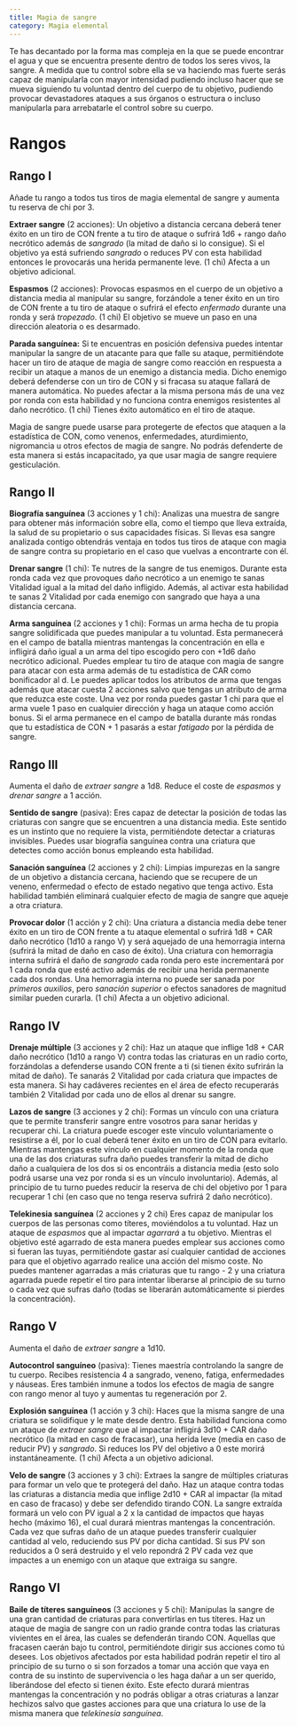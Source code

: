 ```yaml
---
title: Magia de sangre
category: Magia elemental
---
```


Te has decantado por la forma mas compleja en la que se puede encontrar el agua y  que se encuentra presente dentro de todos los seres vivos, la sangre.  A medida que tu control sobre ella se va haciendo mas fuerte serás capaz de manipularla con mayor intensidad pudiendo incluso hacer que se mueva siguiendo tu voluntad dentro del cuerpo de tu objetivo, pudiendo provocar devastadores ataques a sus órganos o estructura o incluso manipularla para arrebatarle el control sobre su cuerpo.

# Rangos

## Rango I

Añade tu rango a todos tus tiros de magia elemental de sangre y aumenta tu reserva de chi por 3.

**Extraer sangre** (2 acciones): Un objetivo a distancia cercana deberá tener éxito en un tiro de CON frente a tu tiro de ataque o sufrirá 1d6 + rango daño necrótico además de *sangrado* (la mitad de daño si lo consigue). Si el objetivo ya está sufriendo *sangrado* o reduces PV con esta habilidad entonces le provocarás una herida permanente leve. (1 chi)  Afecta a un objetivo adicional.

**Espasmos** (2 acciones): Provocas espasmos en el cuerpo de un objetivo a distancia media al manipular su sangre, forzándole a tener éxito en un tiro de CON frente a tu tiro de ataque o sufrirá el efecto *enfermado* durante una ronda y será *tropezado*. (1 chi) El objetivo se mueve un paso en una dirección aleatoria o es desarmado.

**Parada sanguínea:** Si te encuentras en posición defensiva puedes intentar manipular la sangre de un atacante para que falle su ataque, permitiéndote hacer un tiro de ataque de magia de sangre como reacción en respuesta a recibir un ataque a manos de un enemigo a distancia media. Dicho enemigo deberá defenderse con un tiro de CON y si fracasa su ataque fallará de manera automática.  No puedes afectar a la misma persona más de una vez por ronda con esta habilidad y no funciona contra enemigos resistentes al daño necrótico. (1 chi) Tienes éxito automático en el tiro de ataque. 

Magia de sangre puede usarse para protegerte de efectos que ataquen a la estadística de CON, como venenos, enfermedades, aturdimiento, nigromancia u otros efectos de magia de sangre. No podrás defenderte de esta manera si estás incapacitado, ya que usar magia de sangre requiere gesticulación.

## Rango II

**Biografía sanguínea** (3 acciones y 1 chi): Analizas una muestra de sangre para obtener más información sobre ella, como el tiempo que lleva extraída, la salud de su propietario o sus capacidades físicas. Si llevas esa sangre analizada contigo obtendrás ventaja en todos tus tiros de ataque con magia de sangre contra su propietario en el caso que vuelvas a encontrarte con él.

**Drenar sangre** (1 chi): Te nutres de la sangre de tus enemigos. Durante esta ronda cada vez que provoques daño necrótico a un enemigo te sanas Vitalidad igual a la mitad del daño infligido. Además, al activar esta habilidad te sanas 2 Vitalidad por cada enemigo con sangrado que haya a una distancia cercana.

**Arma sanguínea** (2 acciones y 1 chi): Formas un arma hecha de tu propia sangre solidificada que puedes manipular a tu voluntad. Esta permanecerá en el campo de batalla mientras mantengas la concentración en ella e infligirá daño igual a un arma del tipo escogido pero con +1d6 daño necrótico adicional. Puedes emplear tu tiro de ataque con magia de sangre para atacar con esta arma además de tu estadística de CAR como bonificador al d. Le puedes aplicar todos los atributos de arma que tengas además que atacar cuesta 2 acciones salvo que tengas un atributo de arma que reduzca este coste. Una vez por ronda puedes gastar 1 chi para que el arma vuele 1 paso en cualquier dirección y haga un ataque como acción bonus. Si el arma permanece en el campo de batalla durante más rondas que tu estadística de CON + 1 pasarás a estar *fatigado* por la pérdida de sangre.

## Rango III

Aumenta el daño de *extraer sangre* a 1d8. Reduce el coste de *espasmos* y *drenar sangre* a 1 acción.

**Sentido de sangre** (pasiva): Eres capaz de detectar la posición de todas las criaturas con sangre que se encuentren a una distancia media. Este sentido es un instinto que no requiere la vista, permitiéndote detectar a criaturas invisibles. Puedes usar biografía sanguínea contra una criatura que detectes como acción bonus empleando esta habilidad.

**Sanación sanguínea** (2 acciones y 2 chi): Limpias impurezas en la sangre de un objetivo a distancia cercana, haciendo que se recupere de un veneno, enfermedad o efecto de estado negativo que tenga activo. Esta habilidad también eliminará cualquier efecto de magia de sangre que aqueje a otra criatura.

**Provocar dolor** (1 acción y 2 chi): Una criatura a distancia media debe tener éxito en un tiro de CON frente a tu ataque elemental o sufrirá 1d8 + CAR daño necrótico (1d10 a rango V) y será aquejado de una hemorragia interna (sufrirá la mitad de daño en caso de éxito). Una criatura con hemorragia interna sufrirá el daño de *sangrado* cada ronda pero este incrementará por 1 cada ronda que esté activo además de recibir una herida permanente cada dos rondas. Una hemorragia interna no puede ser sanada por *primeros auxilios*, pero *sanación superior* o efectos sanadores de magnitud similar pueden curarla. (1 chi) Afecta a un objetivo adicional.

## Rango IV

**Drenaje múltiple** (3 acciones y 2 chi): Haz un ataque que inflige 1d8 + CAR daño necrótico (1d10 a rango V) contra todas las criaturas en un radio corto, forzándolas a defenderse usando CON frente a ti (si tienen éxito sufrirán la mitad de daño). Te sanarás 2 Vitalidad por cada criatura que impactes de esta manera. Si hay cadáveres recientes en el área de efecto recuperarás también 2 Vitalidad por cada uno de ellos al drenar su sangre.

**Lazos de sangre** (3 acciones y 2 chi): Formas un vínculo con una criatura que te permite transferir sangre entre vosotros para sanar heridas y recuperar chi. La criatura puede escoger este vínculo voluntariamente o resistirse a él, por lo cual deberá tener éxito en un tiro de CON para evitarlo. Mientras mantengas este vínculo en cualquier momento de la ronda que una de las dos criaturas sufra daño puedes transferir la mitad de dicho daño a cualquiera de los dos si os encontráis a distancia media (esto solo podrá usarse una vez por ronda si es un vínculo involuntario). Además, al principio de tu turno puedes reducir la reserva de chi del objetivo por 1 para recuperar 1 chi (en caso que no tenga reserva sufrirá 2 daño necrótico). 

**Telekinesia sanguínea** (2 acciones y 2 chi) Eres capaz de manipular los cuerpos de las personas como títeres, moviéndolos a tu voluntad. Haz un ataque de *espasmos* que al impactar *agarrará* a tu objetivo. Mientras el objetivo esté agarrado de esta manera puedes emplear sus acciones como si fueran las tuyas, permitiéndote gastar así cualquier cantidad de acciones para que el objetivo agarrado realice una acción del mismo coste. No puedes mantener agarradas a más criaturas que tu rango - 2 y una criatura agarrada puede repetir el tiro para intentar liberarse al principio de su turno o cada vez que sufras daño (todas se liberarán automáticamente si pierdes la concentración).

## Rango V 

Aumenta el daño de *extraer sangre* a 1d10.

**Autocontrol sanguíneo** (pasiva): Tienes maestría controlando la sangre de tu cuerpo. Recibes resistencia 4 a sangrado, veneno, fatiga, enfermedades y náuseas. Eres también inmune a todos los efectos de magia de sangre con rango menor al tuyo y aumentas tu regeneración por 2.

**Explosión sanguínea** (1 acción y 3 chi): Haces que la misma sangre de una criatura se solidifique y le mate desde dentro. Esta habilidad funciona como un ataque de *extraer sangre* que al impactar infligirá 3d10 + CAR daño necrótico (la mitad en caso de fracasar), una herida leve (media en caso de reducir PV) y *sangrado*. Si reduces los PV del objetivo a 0 este morirá instantáneamente. (1 chi) Afecta a un objetivo adicional.

**Velo de sangre** (3 acciones y 3 chi): Extraes la sangre de múltiples criaturas para formar un velo que te protegerá del daño. Haz un ataque contra todas las criaturas a distancia media que inflige 2d10 + CAR al impactar (la mitad en caso de fracaso) y debe ser defendido tirando CON. La sangre extraída formará un velo con PV igual a 2 x la cantidad de impactos que hayas hecho (máximo 16), el cual durará mientras mantengas la concentración. Cada vez que sufras daño de un ataque puedes transferir cualquier cantidad al velo, reduciendo sus PV por dicha cantidad. Si sus PV son reducidos a 0 será destruido y el velo repondrá 2 PV cada vez que impactes a un enemigo con un ataque que extraiga su sangre.

## Rango VI

**Baile de títeres sanguíneos** (3 acciones y 5 chi): Manipulas la sangre de una gran cantidad de criaturas para convertirlas en tus títeres. Haz un ataque de magia de sangre con un radio grande contra todas las criaturas vivientes en el área, las cuales se defenderán tirando CON. Aquellas que fracasen caerán bajo tu control, permitiéndote dirigir sus acciones como tú desees. Los objetivos afectados por esta habilidad podrán repetir el tiro al principio de su turno o si son forzados a tomar una acción que vaya en contra de su instinto de supervivencia o les haga dañar a un ser querido, liberándose del efecto si tienen éxito. Este efecto durará mientras mantengas la concentración y no podrás obligar a otras criaturas a lanzar hechizos salvo que gastes acciones para que una criatura lo use de la misma manera que *telekinesia sanguínea*.
